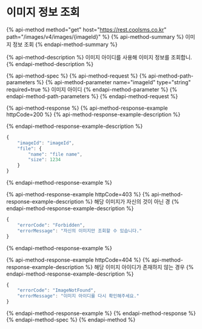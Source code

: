 # 이미지 정보 조회

{% api-method method="get" host="https://rest.coolsms.co.kr" path="/images/v4/images/{imageId}" %}
{% api-method-summary %}
이미지 정보 조회
{% endapi-method-summary %}

{% api-method-description %}
이미지 아이디를 사용해 이미지 정보를 조회합니.
{% endapi-method-description %}

{% api-method-spec %}
{% api-method-request %}
{% api-method-path-parameters %}
{% api-method-parameter name="imageId" type="string" required=true %}
이미지 아이디
{% endapi-method-parameter %}
{% endapi-method-path-parameters %}
{% endapi-method-request %}

{% api-method-response %}
{% api-method-response-example httpCode=200 %}
{% api-method-response-example-description %}

{% endapi-method-response-example-description %}

```javascript
{
    "imageId": "imageId",
    "file": {
        "name": "file name",
        "size": 1234
    }
}
```
{% endapi-method-response-example %}

{% api-method-response-example httpCode=403 %}
{% api-method-response-example-description %}
해당 이미지가 자신의 것이 아닌 경
{% endapi-method-response-example-description %}

```javascript
{
    "errorCode": "Forbidden",
    "errorMessage": "자신의 이미지만 조회할 수 있습니다."
}
```
{% endapi-method-response-example %}

{% api-method-response-example httpCode=404 %}
{% api-method-response-example-description %}
해당 이미지 아이디가 존재하지 않는 경우
{% endapi-method-response-example-description %}

```javascript
{
    "errorCode": "ImageNotFound",
    "errorMessage": "이미지 아이디를 다시 확인해주세요."
}
```
{% endapi-method-response-example %}
{% endapi-method-response %}
{% endapi-method-spec %}
{% endapi-method %}



